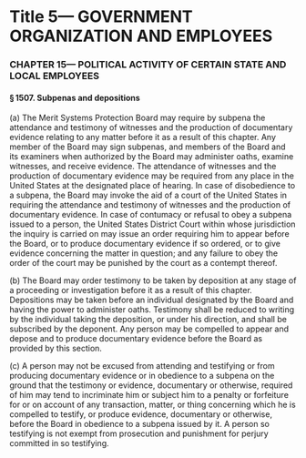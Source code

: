 
# Title 5— GOVERNMENT ORGANIZATION AND EMPLOYEES
### CHAPTER 15— POLITICAL ACTIVITY OF CERTAIN STATE AND LOCAL EMPLOYEES
#### § 1507. Subpenas and depositions

(a) The Merit Systems Protection Board may require by subpena the attendance and testimony of witnesses and the production of documentary evidence relating to any matter before it as a result of this chapter. Any member of the Board may sign subpenas, and members of the Board and its examiners when authorized by the Board may administer oaths, examine witnesses, and receive evidence. The attendance of witnesses and the production of documentary evidence may be required from any place in the United States at the designated place of hearing. In case of disobedience to a subpena, the Board may invoke the aid of a court of the United States in requiring the attendance and testimony of witnesses and the production of documentary evidence. In case of contumacy or refusal to obey a subpena issued to a person, the United States District Court within whose jurisdiction the inquiry is carried on may issue an order requiring him to appear before the Board, or to produce documentary evidence if so ordered, or to give evidence concerning the matter in question; and any failure to obey the order of the court may be punished by the court as a contempt thereof.

(b) The Board may order testimony to be taken by deposition at any stage of a proceeding or investigation before it as a result of this chapter. Depositions may be taken before an individual designated by the Board and having the power to administer oaths. Testimony shall be reduced to writing by the individual taking the deposition, or under his direction, and shall be subscribed by the deponent. Any person may be compelled to appear and depose and to produce documentary evidence before the Board as provided by this section.

(c) A person may not be excused from attending and testifying or from producing documentary evidence or in obedience to a subpena on the ground that the testimony or evidence, documentary or otherwise, required of him may tend to incriminate him or subject him to a penalty or forfeiture for or on account of any transaction, matter, or thing concerning which he is compelled to testify, or produce evidence, documentary or otherwise, before the Board in obedience to a subpena issued by it. A person so testifying is not exempt from prosecution and punishment for perjury committed in so testifying.
